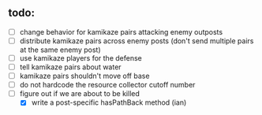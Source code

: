 ## todo:

- [ ] change behavior for kamikaze pairs attacking enemy outposts
- [ ] distribute kamikaze pairs across enemy posts (don't send multiple pairs at the same enemy post)
- [ ] use kamikaze players for the defense
- [ ] tell kamikaze pairs about water
- [ ] kamikaze pairs shouldn't move off base
- [ ] do not hardcode the resource collector cutoff number
- [ ] figure out if we are about to be killed
  - [x] write a post-specific hasPathBack method (ian)
